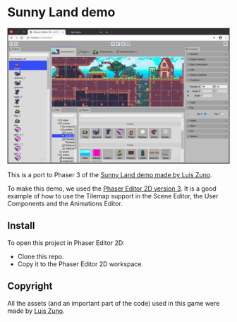 # Sunny Land demo

![Sunny Land preview](sunny-land-preview.png)

This is a port to Phaser 3 of the [Sunny Land demo made by Luis Zuno](https://ansimuz.itch.io/sunny-land-pixel-game-art).

To make this demo, we used the [Phaser Editor 2D version 3](https://phasereditor2d.com). It is a good example of how to use the Tilemap support in the Scene Editor, the User Components and the Animations Editor.


## Install

To open this project in Phaser Editor 2D:

* Clone this repo.
* Copy it to the Phaser Editor 2D workspace.

## Copyright

All the assets (and an important part of the code) used in this game were made by [Luis Zuno](https://ansimuz.com/).

